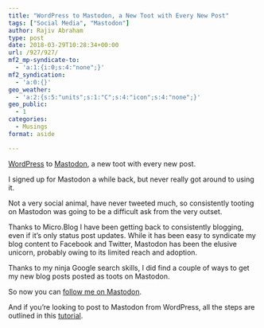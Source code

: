 ```yaml
---
title: "WordPress to Mastodon, a New Toot with Every New Post"
tags: ["Social Media", "Mastodon"]
author: Rajiv Abraham
type: post
date: 2018-03-29T10:28:34+00:00
url: /927/927/
mf2_mp-syndicate-to:
  - 'a:1:{i:0;s:4:"none";}'
mf2_syndication:
  - 'a:0:{}'
geo_weather:
  - 'a:2:{s:5:"units";s:1:"C";s:4:"icon";s:4:"none";}'
geo_public:
  - 1
categories:
  - Musings
format: aside

---
```

<p style="text-align: left;">
  <a href="https://wordpress.org/" target="_blank" rel="noopener">WordPress</a> to <a href="https://mastodon.social/" target="_blank" rel="noopener">Mastodon</a>, a new toot with every new post.
</p>

<p style="text-align: left;">
  I signed up for Mastodon a while back, but never really got around to using it.
</p>

<p style="text-align: left;">
  Not a very social animal, have never tweeted much, so consistently tooting on Mastodon was going to be a difficult ask from the very outset.
</p>

<p style="text-align: left;">
  Thanks to Micro.Blog I have been getting back to consistently blogging, even if it&#8217;s only status post updates. While it has been easy to syndicate my blog content to Facebook and Twitter, Mastodon has been the elusive unicorn, probably owing to its limited reach and adoption.
</p>

<p style="text-align: left;">
  Thanks to my ninja Google search skills, I did find a couple of ways to get my new blog posts posted as toots on Mastodon.
</p>

<p style="text-align: left;">
  So now you can <a href="https://mastodon.social/@unoabraham" target="_blank" rel="noopener">follow me on Mastodon</a>.
</p>

<p style="text-align: left;">
  And if you&#8217;re looking to post to Mastodon from WordPress, all the steps are outlined in this <a href="https://www.hyperborea.org/journal/2017/12/mastodon-ifttt/" target="_blank" rel="noopener">tutorial</a>.
</p>